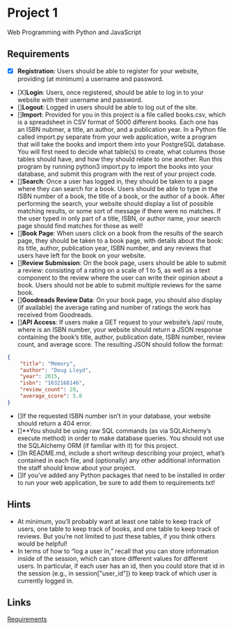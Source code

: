 # Project 1

Web Programming with Python and JavaScript

## Requirements


* [X] **Registration**: Users should be able to register for your website, providing (at minimum) a username and password.
* [X]**Login**: Users, once registered, should be able to log in to your website with their username and password.
* []**Logout**: Logged in users should be able to log out of the site.
* []**Import**: Provided for you in this project is a file called books.csv, which is a spreadsheet in CSV format of 5000 different books. Each one has an ISBN nubmer, a title, an author, and a publication year. In a Python file called import.py separate from your web application, write a program that will take the books and import them into your PostgreSQL database. You will first need to decide what table(s) to create, what columns those tables should have, and how they should relate to one another. Run this program by running python3 import.py to import the books into your database, and submit this program with the rest of your project code.
* []**Search**: Once a user has logged in, they should be taken to a page where they can search for a book. Users should be able to type in the ISBN number of a book, the title of a book, or the author of a book. After performing the search, your website should display a list of possible matching results, or some sort of message if there were no matches. If the user typed in only part of a title, ISBN, or author name, your search page should find matches for those as well!
* []**Book Page**: When users click on a book from the results of the search page, they should be taken to a book page, with details about the book: its title, author, publication year, ISBN number, and any reviews that users have left for the book on your website.
* []**Review Submission**: On the book page, users should be able to submit a review: consisting of a rating on a scale of 1 to 5, as well as a text component to the review where the user can write their opinion about a book. Users should not be able to submit multiple reviews for the same book.
* []**Goodreads Review Data**: On your book page, you should also display (if available) the average rating and number of ratings the work has received from Goodreads.
* []**API Access**: If users make a GET request to your website’s /api/<isbn> route, where <isbn> is an ISBN number, your website should return a JSON response containing the book’s title, author, publication date, ISBN number, review count, and average score. The resulting JSON should follow the format:
```json
{
    "title": "Memory",
    "author": "Doug Lloyd",
    "year": 2015,
    "isbn": "1632168146",
    "review_count": 28,
    "average_score": 5.0
}
```

* []If the requested ISBN number isn’t in your database, your website should return a 404 error.
* []**You should be using raw SQL commands (as via SQLAlchemy’s execute method) in order to make database queries. You should not use the SQLAlchemy ORM (if familiar with it) for this project.
* []In README.md, include a short writeup describing your project, what’s contained in each file, and (optionally) any other additional information the staff should know about your project.
* []If you’ve added any Python packages that need to be installed in order to run your web application, be sure to add them to requirements.txt!

## Hints

* At minimum, you’ll probably want at least one table to keep track of users, one table to keep track of books, and one table to keep track of reviews. But you’re not limited to just these tables, if you think others would be helpful!
* In terms of how to “log a user in,” recall that you can store information inside of the session, which can store different values for different users. In particular, if each user has an id, then you could store that id in the session (e.g., in session["user_id"]) to keep track of which user is currently logged in.

## Links

[Requirements](https://docs.cs50.net/web/2018/w/projects/1/project1.html)